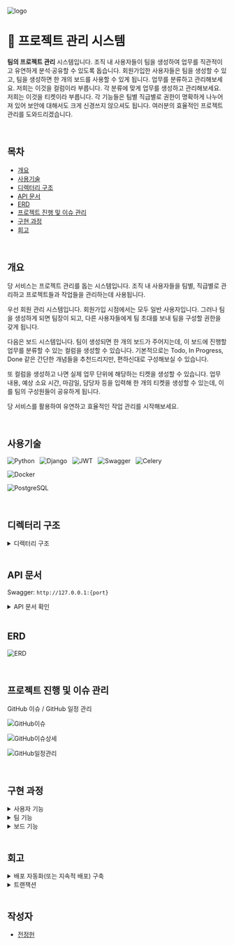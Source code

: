 ![logo](https://doc-images-s3.s3.ap-northeast-2.amazonaws.com/kanban.png)

# 📝 프로젝트 관리 시스템

**팀의 프로젝트 관리** 시스템입니다. 조직 내 사용자들이 팀을 생성하여 업무를 직관적이고 유연하게 분석·공유할 수 있도록 돕습니다. 회원가입한 사용자들은 팀을 생성할 수 있고, 팀을 생성하면 한 개의 보드를 사용할 수 있게 됩니다. 업무를 분류하고 관리해보세요. 저희는 이것을 컬럼이라 부릅니다. 각 분류에 맞게 업무를 생성하고 관리해보세요. 저희는 이것을 티켓이라 부릅니다. 각 기능들은 팀별 직급별로 권한이 명확하게 나누어져 있어 보안에 대해서도 크게 신경쓰지 않으셔도 됩니다.
여러분의 효율적인 프로젝트 관리를 도와드리겠습니다.

<br/>

## 목차

-   [개요](#개요)
-   [사용기술](#사용기술)
-   [디렉터리 구조](#디렉터리-구조)
-   [API 문서](#API-문서)
-   [ERD](#ERD)
-   [프로젝트 진행 및 이슈 관리](#프로젝트-진행-및-이슈-관리)
-   [구현 과정](#구현-과정)
-   [회고](#회고)

<br/>

## 개요

당 서비스는 프로젝트 관리를 돕는 시스템입니다. 조직 내 사용자들을 팀별, 직급별로 관리하고 프로젝트들과 작업들을 관리하는데 사용됩니다.

우선 회원 관리 시스템입니다. 회원가입 시점에서는 모두 일반 사용자입니다. 그러나 팀을 생성하게 되면 팀장이 되고, 다른 사용자들에게 팀 초대를 보내 팀을 구성할 권한을 갖게 됩니다.

다음은 보드 시스템입니다. 팀이 생성되면 한 개의 보드가 주어지는데, 이 보드에 진행할 업무를 분류할 수 있는 컬럼을 생성할 수 있습니다. 기본적으로는 Todo, In Progress, Done 같은 간단한 개념들을 추천드리지만, 편하신대로 구성해보실 수 있습니다.

또 컬럼을 생성하고 나면 실제 업무 단위에 해당하는 티켓을 생성할 수 있습니다. 업무 내용, 예상 소요 시간, 마감일, 담당자 등을 입력해 한 개의 티켓을 생성할 수 있는데, 이를 팀의 구성원들이 공유하게 됩니다.

당 서비스를 활용하여 유연하고 효율적인 작업 관리를 시작해보세요.

<br/>

## 사용기술

![Python](https://img.shields.io/badge/Python-3776AB.svg?style=for-the-badge&logo=Python&logoColor=white) &nbsp;
![Django](https://img.shields.io/badge/Django-092E20.svg?style=for-the-badge&logo=Django&logoColor=white) &nbsp;
![JWT](https://img.shields.io/badge/JWT-000000.svg?style=for-the-badge&logo=JSON-Web-Tokens&logoColor=white) &nbsp;
![Swagger](https://img.shields.io/badge/Swagger-85EA2D.svg?style=for-the-badge&logo=Swagger&logoColor=white) &nbsp;
![Celery](https://img.shields.io/badge/Celery-37814A.svg?style=for-the-badge&logo=Celery&logoColor=white) <br/>

![Docker](https://img.shields.io/badge/Docker-2496ED.svg?style=for-the-badge&logo=Docker&logoColor=white) <br/>

![PostgreSQL](https://img.shields.io/badge/PostgreSQL-4169E1.svg?style=for-the-badge&logo=PostgreSQL&logoColor=white)

<br/>

## 디렉터리 구조

<details>
    <summary>디렉터리 구조</summary>

    📦Project-Management-System
    ┣ 📂.github
    ┃ ┣ 📂workflows
    ┃ ┃ ┣ 📜django_ci.yml
    ┃ ┃ ┗ 📜ec2_cd.yml
    ┃ ┗ 📜pull_request_template.md
    ┣ 📂boards
    ┃ ┣ 📜admin.py
    ┃ ┣ 📜apps.py
    ┃ ┣ 📜models.py
    ┃ ┣ 📜serializers.py
    ┃ ┣ 📜tests.py
    ┃ ┣ 📜urls.py
    ┃ ┣ 📜views.py
    ┃ ┗ 📜__init__.py
    ┣ 📂config
    ┃ ┣ 📜asgi.py
    ┃ ┣ 📜permissions.py
    ┃ ┣ 📜settings.py
    ┃ ┣ 📜urls.py
    ┃ ┣ 📜wsgi.py
    ┃ ┗ 📜__init__.py
    ┣ 📂teams
    ┃ ┣ 📜admin.py
    ┃ ┣ 📜apps.py
    ┃ ┣ 📜models.py
    ┃ ┣ 📜serializers.py
    ┃ ┣ 📜tests.py
    ┃ ┣ 📜urls.py
    ┃ ┣ 📜views.py
    ┃ ┗ 📜__init__.py
    ┣ 📂users
    ┃ ┣ 📜admin.py
    ┃ ┣ 📜apps.py
    ┃ ┣ 📜models.py
    ┃ ┣ 📜serializers.py
    ┃ ┣ 📜tests.py
    ┃ ┣ 📜urls.py
    ┃ ┣ 📜views.py
    ┃ ┗ 📜__init__.py
    ┣ 📜.env
    ┣ 📜.gitignore
    ┣ 📜db.json
    ┣ 📜db.sqlite3
    ┣ 📜manage.py
    ┣ 📜README.md
    ┣ 📜requirements.txt
    ┗ 📜swagger.py

기본 Django 프로젝트의 디렉터리 구조를 거의 그대로 사용하였습니다. DB 덤프 파일과 Swagger 파라미터를 저장한 파일은 개발 작업 시 편리하게 사용하기 위해 프로젝트 루트 폴더에 위치시켰습니다. 커스텀한 권한 파일은 Django와 연관되어 모든 앱에 사용되는 파일이기 때문에 config 폴더 아래에 위치시켰습니다.

</details>

<br/>

## API 문서

Swagger: `http://127.0.0.1:{port}`

<details>
    <summary>API 문서 확인</summary>
    
![Swagger](https://doc-images-s3.s3.ap-northeast-2.amazonaws.com/project_swagger.png)
</details>

<br/>

## ERD

![ERD](https://doc-images-s3.s3.ap-northeast-2.amazonaws.com/project-management-erd.png)

<br/>

## 프로젝트 진행 및 이슈 관리

GitHub 이슈 / GitHub 일정 관리

![GitHub이슈](https://doc-images-s3.s3.ap-northeast-2.amazonaws.com/project_issue.png)

![GitHub이슈상세](https://doc-images-s3.s3.ap-northeast-2.amazonaws.com/project_issue_detail.png)

![GitHub일정관리](https://doc-images-s3.s3.ap-northeast-2.amazonaws.com/project_manage.png)

<br/>

## 구현 과정

<details>
<summary>사용자 기능</summary>

-   [관련이슈 #2](https://github.com/allen9535/project-management-system/issues/2)
-   [관련이슈 #4](https://github.com/allen9535/project-management-system/issues/4)
-   [관련이슈 #5](https://github.com/allen9535/project-management-system/issues/5)
-   [관련이슈 #6](https://github.com/allen9535/project-management-system/issues/6)

1. 회원가입

    - 계정명, 비밀번호를 입력해야 합니다.
    - 계정명과 비밀번호는 사용자 인증에 사용됩니다.

2. 로그인

    - 계정명과 비밀번호를 입력하면 **JSON Web Token**을 발급합니다.
    - Access Token의 유효 기간은 1시간으로 사용자의 브라우저 등에 저장할 수 있도록 반환합니다.
    - Refresh Token의 경우 보안을 위해 서버에 캐시 데이터로 저장합니다.

3. 로그아웃

    - Access Token을 제출 받아 Rrefresh Token을 블랙리스트에 등록하는 것으로 토큰 재사용을 막습니다.

</details>

<details>
<summary>팀 기능</summary>

-   [관련이슈 #7](https://github.com/allen9535/project-management-system/issues/7)
-   [관련이슈 #8](https://github.com/allen9535/project-management-system/issues/8)
-   [관련이슈 #8](https://github.com/allen9535/project-management-system/issues/9)
-   [관련이슈 #11](https://github.com/allen9535/project-management-system/issues/11)

1.  팀 생성

    -   팀명을 입력해 새로운 팀을 생성합니다.
    -   모든 인증된 사용자에게 권한이 부여됩니다.
    -   팀을 생성한 사용자는 자동으로 팀장이 됩니다. 팀장은 팀 모델의 팀장 필드에 저장되기도 하지만, Django에서 기본적으로 제공하는 Group 기능을 활용해 팀장 그룹과 해당 팀 그룹에 포함되게 했습니다.
    -   기존에 다른 팀에 속해있던 사용자가 새 팀을 생성할 경우 기존 팀에서 탈퇴하고 새 팀의 팀장으로 옮겨가게 됩니다.
    -   만약 기존 팀의 팀장이 새 팀으로 옮겨가게 될 경우 남은 팀의 연장자(회원가입일이 가장 오래된 팀원)이 팀장이 됩니다.
    -   로직상 팀 생성·그룹 생성·팀 이동 등 여러 데이터의 저장이 함께 이루어져야 하기에 트랜잭션을 도입했습니다.

2.  팀 초대

    -   초대 대상의 계정명을 입력해 자신의 팀에 초대합니다.
    -   팀장에게만 권한이 부여됩니다.
    -   팀장이 자신의 팀에만 초대할 수 있습니다.
    -   자신 또는 다른 팀장이 특정 사용자를 이미 초대했을 경우, 더 이상 초대할 수 없는 상태임을 안내합니다.

3.  팀 초대 승락

    -   초대 받은 사용자는 그 초대를 수락할 수 있습니다.
    -   모든 인증된 사용자에게 권한이 부여됩니다.
    -   단, 초대 메시지가 없을 경우 초대 받은 팀이 없다는 것을 안내합니다.
    -   초대 메시지를 받은 사용자가 초대를 수락할 경우 해당하는 팀 그룹에 포함되며 초대 메시지는 비워집니다.
    -   기존에 다른 팀에 속해있던 사용자라면 기존 팀 그룹에서 제거하고 새 팀 그룹에 가입시킵니다.
    -   여러 데이터의 저장이 함께 이루어져야 하기에 트랜잭션을 도입했습니다.

</details>

<details>
<summary>보드 기능</summary>

-   [관련이슈 #10](https://github.com/allen9535/project-management-system/issues/10)
-   [관련이슈 #11](https://github.com/allen9535/project-management-system/issues/11)
-   [관련이슈 #12](https://github.com/allen9535/project-management-system/issues/12)
-   [관련이슈 #36](https://github.com/allen9535/project-management-system/issues/36)
-   [관련이슈 #37](https://github.com/allen9535/project-management-system/issues/37)
-   [관련이슈 #38](https://github.com/allen9535/project-management-system/issues/38)
-   [관련이슈 #39](https://github.com/allen9535/project-management-system/issues/39)
-   [관련이슈 #40](https://github.com/allen9535/project-management-system/issues/40)
-   [관련이슈 #41](https://github.com/allen9535/project-management-system/issues/41)
-   [관련이슈 #42](https://github.com/allen9535/project-management-system/issues/42)
-   [관련이슈 #43](https://github.com/allen9535/project-management-system/issues/43)
-   [관련이슈 #44](https://github.com/allen9535/project-management-system/issues/44)
-   [관련이슈 #45](https://github.com/allen9535/project-management-system/issues/45)
-   [관련이슈 #54](https://github.com/allen9535/project-management-system/issues/54)

1. 보드 생성

    - 사용자가 팀을 생성할 때 한 개의 보드도 함께 생성합니다. 이 보드는 프로젝트와 업무를 관리하는 단위이며 한 개의 팀이 한 개의 보드만 가질 수 있습니다.

2. 컬럼 추가

    - 컬럼은 업무를 구분하는 단위입니다. 보드 생성 초기에는 별도로 생성되어 있지 않으며, 팀장이 이름을 입력해 컬럼을 추가할 수 있습니다.
    - 팀장에게만 권한이 부여됩니다.
    - 컬럼이 추가될 때 순서값을 체크합니다. 사용자가 사용하는 화면 기준 왼쪽일수록 순서값이 작고, 오른쪽일수록 순서값이 큰 식입니다. 이에 새로 추가하는 컬럼은 현재 보드에 존재하는 컬럼들 중 가장 큰 순서값을 부여해 오른쪽에 위치시킵니다.

3. 컬럼 조회

    - 본인이 속한 팀이 소유하고 있는 보드의 컬럼 전체를 조회합니다.
    - 팀장과 팀원에게만 권한이 부여됩니다.
    - 컬럼의 순서값의 오름차순으로 반환됩니다. 이는 향후 프론트엔드에서 화면을 구성할 때 순서값이 작은 것부터 왼쪽에서 오른쪽으로 구성하는 것을 상정한 내용입니다.
    - 컬럼 내부에 속해있는 티켓의 내용도 함께 반환합니다.
    - 컬럼만 단독으로 조회되지는 않고, 팀에서 보드를 조회할 때 함께 조회되는 방식입니다.

4. 컬럼 수정

    - 컬럼 제목을 입력받아 수정합니다.
    - 팀장과 팀원에게만 권한이 부여됩니다.
    - 컬럼 순서의 경우 별도의 기능이므로 컬럼 수정 기능에서는 작동하지 않게 만들었습니다.

5. 컬럼 순서 수정

    - 컬럼 순서를 입력받아 수정합니다.
    - 팀장과 팀원에게만 권한이 부여됩니다.
    - 한 개 컬럼의 순서를 변경하게 되면 나머지 컬럼들도 순서를 변경해야 합니다.
    - 컬럼이 현재 순서값보다 큰 쪽으로 이동하게 되면, 현재 순서값 초과 이동할 순서값 이하의 순서값을 가진 컬럼들의 순서값을 모두 1씩 감산합니다.
    - 컬럼이 현재 순서값보다 작은 쪽으로 이동하게 되면 변경할 순서값 이상 현재 순서값 미만의 순서값을 가진 컬럼들의 순서값을 모두 1씩 가산합니다.
    - 해당 과정은 여러 값이 함께 수정되어야 하므로 트랜잭션으로 묶어 문제 발생시 롤백할 수 있도록 만들었습니다.

6. 컬럼 삭제

    - 컬럼 id를 입력받아 삭제합니다.
    - 팀장에게만 권한이 부여됩니다.

7. 티켓 추가

    - 티켓은 실제 업무 단위입니다. 보드나 컬럼 생성 초기에는 생성되어 있지 않으며, 팀장이나 팀원이 별도로 생성해야 합니다.
    - 팀장과 팀원에게만 권한이 부여됩니다.
    - 컬럼 id, 담당자, 티켓 제목, 태그, 작업량, 마감일을 입력받아 새 티켓을 생성하되, 담당자 필드는 필수값이 아닙니다. 이는 향후 별도로 담당자를 배정할 수 있도록 하려는 조치입니다.
    - 컬럼과 마찬가지로 순서값을 갖는데, 해당 티켓이 속한 컬럼 내에서의 순서를 말합니다. 별도로 입력받지 않아도 데이터를 조회하여 나중에 생성된 티켓일수록 큰 순서값을 갖도록 설정했습니다.

8. 티켓 수정

    - 담당자, 티켓 제목, 태그, 작업량, 마감일을 수정할 수 있습니다.
    - 팀장과 팀원에게만 권한이 부여됩니다.
    - 순서 수정의 경우 별도의 기능에서 담당하므로 티켓 수정 기능에서는 작동하지 않도록 만들었습니다.

9. 티켓 순서 수정

    - 티켓 id와 변경할 티켓 순서값, 컬럼 순서값을 입력받아 티켓의 순서를 수정합니다.
    - 팀장과 팀원에게만 권한이 있습니다.
    - 티켓은 소속된 컬럼 이외의 다른 컬럼으로도 이동할 수 있습니다.
    - 컬럼 단위의 변경이 없다면 컬럼 순서 수정과 비슷한 과정을 거칩니다.
    - 컬럼 단위의 변경이 있을 경우, 이동할 티켓이 도착할 컬럼의 티켓 순서값 이상의 값들을 모두 1씩 가산한 다음 빈 자리에 티켓을 이동시킵니다. 이동한 티켓이 원래 있던 컬럼의 티켓들은 다시 순서를 매깁니다.
    - 해당 과정은 여러 값이 함께 수정되어야 하므로 트랜잭션으로 묶어 문제 발생시 롤백할 수 있도록 만들었습니다.

10. 티켓 삭제

    - 티켓 id를 입력받아 해당하는 티켓을 삭제합니다.
    - 팀장과 팀원에게만 권한이 있습니다.
    - 티켓이 삭제된 다음에 빈 값이 발생할 수 있으므로 남은 티켓들의 순서값을 다시 매깁니다
    - 해당 과정은 여러 값이 함께 수정되어야 하므로 트랜잭션으로 묶어 문제 발생시 롤백할 수 있도록 만들었습니다.

</details>

<br/>

## 회고

<details>
<summary>배포 자동화(또는 지속적 배포) 구축</summary>

-   프로젝트를 Docker화 하여 EC2에 배포하는 경험은 있습니다. 그러나 배포 자동화에 대해 알게된 후, 한 번 배포 자동화를 구축해 놓으면 편리하겠다는 생각이 들었습니다.
-   Jenkins, Redhat 등 여러 배포 자동화 도구가 있었지만 저는 GitHub Actions를 사용하기로 했습니다. 배포 자동화에 대해 잘 모르는 제가 간단하게 배우고 시도해보기에는 GitHub Actions가 편리하다고 판단했기 때문입니다. 또 형상 관리를 위해 GitHub을 사용하고 있었기에 별도의 설정 없이 사용할 수 있다는 점도 제게는 장점이었습니다.
-   워크 플로우 파일을 작성했습니다. main 브랜치에 push가 발생하게 되면, 기존에 생성한 EC2 인스턴스에 접속해, GitHub main 브랜치에 push된 코드를 내려받도록 구성했습니다.
-   가장 어려웠던 부분은 GitHub Actions에서 제공하는 환경에서 AWS의 EC2에 접속하는 것이었습니다. SSH를 통해 접속해야 했는데 평소에 Tabby와 같은 도구를 사용해 접속하던 저로써는 다소 난해했습니다.
-   그러나 시행착오 끝에 성공적으로 배포 자동화를 구축할 수 있었습니다. 당 프로젝트 역시 main 브랜치에 push가 발생하게 되면 EC2 서버에서 자동으로 해당 코드를 다운로드합니다.

</details>

<details>
<summary>트랜잭션</summary>

-   당 프로젝트를 진행하며 다양한 데이터를 한꺼번에 저장·수정하는 경험을 하게 되었습니다. 동시에 오류가 발생하면 어떤 데이터는 변경되고 어떤 데이터는 그대로 남는 경험을 하게 되었습니다.
-   어떻게 하면 이 작업들을 하나로 묶어줄 수 있을까 고민하다 트랜잭션이라는 개념에 대해 알게 되었습니다. 트랜잭션은 DB 상태를 변화시키는 작업들을 하나로 묶은 단위이며, Django에도 이를 지원하기 위해 다양한 기능들이 제공된다는 것이었습니다.
-   이에 하나의 작업 단위가 되어야 하는 코드들을 transaction.atomic() 함수를 통해 묶었습니다. 이를 통해 묶여진 작업 단위가 모두 성공하지 않으면 DB의 데이터가 변화하지 않는다는 것을 보장할 수 있게 되었습니다.

</details>

<br/>

## 작성자

-   [전정헌](https://github.com/allen9535)
